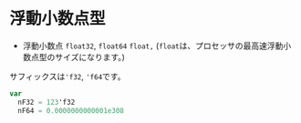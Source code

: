 # 浮動小数点型

* 浮動小数点 `float32`, `float64` `float,` \(`float`は、プロセッサの最高速浮動小数点型のサイズになります。\)

サフィックスは`'f32`, `'f64`です。

```nim
var
  nF32 = 123'f32
  nF64 = 0.0000000000001e308
```



